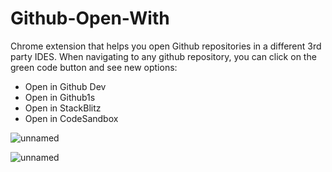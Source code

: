 # Github-Open-With
Chrome extension that helps you open Github repositories in a different 3rd party IDES.
 When navigating to any github repository, you can click on the green code button and see new options:
- Open in Github Dev
- Open in Github1s
- Open in StackBlitz
- Open in CodeSandbox

![unnamed](https://github.com/user-attachments/assets/5a03531a-4f61-4fdd-b1cd-c14da8f8abcd)



![unnamed](https://github.com/user-attachments/assets/4de72b99-33a5-4b7d-a405-44546cb5ff70)
